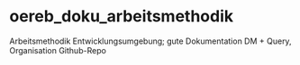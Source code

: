 # oereb_doku_arbeitsmethodik

Arbeitsmethodik Entwicklungsumgebung; gute Dokumentation DM + Query, Organisation Github-Repo
